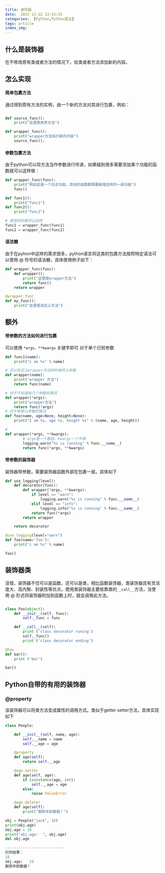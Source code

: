 ```yaml
---
title: 装饰器
date:  2022-12-22 13:33:33
categories:  [Python,Python语法]
tags: article
index_img:
---
```



## 什么是装饰器
在不修改原有类或者方法的情况下，给类或者方法添加新的内容。

## 怎么实现
#### 简单包裹方法
通过得到原有方法的实例，由一个新的方法对其进行包裹，例如：
```python

def source_func():
	print("这里是原来方法")

def wrapper_func():
	print("wrapper方法执行新的内容")
	source_func();

```
#### 参数包裹方法
由于python可以将方法当作参数进行传递，如果碰到很多需要添加某个功能的函数就可以这样做：
```python
def wrapper_func(func):
	print("例如这是一个日志功能，其他的函数都需要新增这样的一段功能")
	func()

def func1():
	print("func1")
def func2():
	print("func2")

# 使用的时候可以这样
func1 = wrapper_func(func1)
func2 = wrapper_func(func2)

```

#### 语法糖
由于在pyhon中这样的需求很多，python语言将这类的包裹方法按照特定语法可以使用 @ 符号的语法糖，具体使用例子如下：
```python
def wrapper_func(func):
	def wrapper():
		print("这里是wrapper方法")
		return func()
	return wrapper

@wrapper_func
def my_func():
	print("这里是自定义方法")

```

## 额外
#### 带参数的方法如何进行包裹
可以使用  `*args、**kwargs`  关键字即可
对于单个已知参数
```python 
def func1(name):
	print("i am %s" % name)

# 可以在定义wrapper方法的时候传入参数
def wrapper(name):
	print("wrapper 方法")
	return func(name)

# 对于不知道有几个参数的情况
def wrapper(*args):
	print("wrapper方法")
	return func(*args)
# 对于有默认参数的情况
def foo(name, age=None, height=None):
    print("I am %s, age %s, height %s" % (name, age, height))

# 
def wrapper(*args, **kwargs):
        # args是一个数组，kwargs一个字典
        logging.warn("%s is running" % func.__name__)
        return func(*args, **kwargs)

```

#### 带参数的装饰器
装饰器带参数，需要装饰器函数外部在包裹一层。具体如下

```python 
def use_logging(level):
    def decorator(func):
        def wrapper(*args, **kwargs):
            if level == "warn":
                logging.warn("%s is running" % func.__name__)
            elif level == "info":
                logging.info("%s is running" % func.__name__)
            return func(*args)
        return wrapper

    return decorator

@use_logging(level="warn")
def foo(name='foo'):
    print("i am %s" % name)

foo()
```

## 装饰器类

没错，装饰器不仅可以是函数，还可以是类，相比函数装饰器，类装饰器具有灵活度大、高内聚、封装性等优点。使用类装饰器主要依靠类的`__call__`方法，当使用 @ 形式将装饰器附加到函数上时，就会调用此方法。
```python 

class Foo(object):
    def __init__(self, func):
        self._func = func

    def __call__(self):
        print ('class decorator runing')
        self._func()
        print ('class decorator ending')

@Foo
def bar():
    print ('bar')

bar()

```

## Python自带的有用的装饰器

### @property
该装饰器可以将类方法变成属性的调用方式。类似于getter setter方法，具体实现如下

```python
class People:

    def __init__(self, name, age):
        self.__name = name
        self.__age = age

    @property
    def age(self):
        return self.__age

    @age.setter
    def age(self, age):
        if isinstance(age, int):
            self.__age = age
        else:
            raise ValueError

    @age.deleter
    def age(self):
        print("删除年龄数据！")

obj = People("jack", 18)
print(obj.age)
obj.age = 19
print("obj.age:  ", obj.age)
del obj.age

---------------------------
打印结果：
18
obj.age:   19
删除年龄数据！

```



